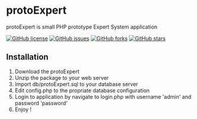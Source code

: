 # protoExpert
protoExpert is small PHP prototype Expert System application

[![GitHub license](https://img.shields.io/badge/license-MIT-blue.svg)](LICENSE)
[![GitHub issues](https://img.shields.io/github/issues/cahyadsn/protoExpert.svg)](https://github.com/cahyadsn/protoExpert/issues)
[![GitHub forks](https://img.shields.io/github/forks/cahyadsn/protoExpert.svg)](https://github.com/cahyadsn/protoExpert/network)
[![GitHub stars](https://img.shields.io/github/stars/cahyadsn/protoExpert.svg)](https://github.com/cahyadsn/protoExpert/stargazers)

## Installation

1. Download the protoExpert
2. Unzip the package to your web server
3. Import db/protoExpert.sql to your database server
4. Edit config.php to the propriate database configuration
5. Login to application by navigate to login.php with username 'admin' and password 'password'
6. Enjoy !



